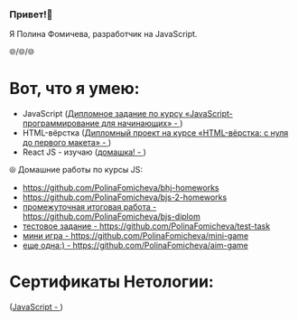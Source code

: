 ### Привет!👾

Я Полина Фомичева, разработчик на JavaScript.

🌐/🌐/🌐

# Вот, что я умею:
- JavaScript ([Дипломное задание по курсу «JavaScript-программирование для начинающих» - ](https://github.com/PolinaFomicheva/cinema-diplom))
-  HTML-вёрстка ([Дипломный проект на курсе «HTML-вёрстка: с нуля до первого макета» - ](https://github.com/PolinaFomicheva/noemi-diplom))
-    React JS - изучаю ([домашка! - ](https://github.com/PolinaFomicheva/ra16-homeworks)) 

⦾ Домашние работы по курсы JS:
- https://github.com/PolinaFomicheva/bhj-homeworks
- https://github.com/PolinaFomicheva/bjs-2-homeworks
- [промежуточная итоговая работа - ](https://github.com/PolinaFomicheva/bjs-diplom)https://github.com/PolinaFomicheva/bjs-diplom
- [тестовое задание - ](https://github.com/PolinaFomicheva/test-task)https://github.com/PolinaFomicheva/test-task
- [мини игра - ](https://github.com/PolinaFomicheva/mini-game)https://github.com/PolinaFomicheva/mini-game
- [еще одна:) - ](https://github.com/PolinaFomicheva/aim-game)https://github.com/PolinaFomicheva/aim-game


# Сертификаты Нетологии:
([JavaScript - ](https://netology.ru/backend/api/user/programs/32647/pdf_certificate))

